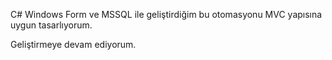 C# Windows Form ve MSSQL ile geliştirdiğim bu otomasyonu MVC yapısına uygun tasarlıyorum.

Geliştirmeye devam ediyorum.

